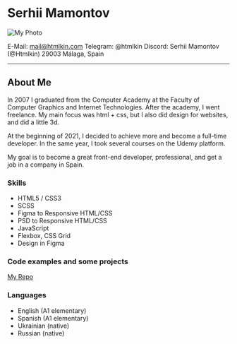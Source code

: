 # Serhii Mamontov

![My Photo](https://media-exp1.licdn.com/dms/image/D4D03AQHsc-n_VNEekA/profile-displayphoto-shrink_800_800/0/1664271210686?e=1675900800&v=beta&t=IoyRI0d1baymejo2G2qPb-pLxdLZV_18-pviCXnKNeA)

E-Mail: <mail@htmlkin.com>
Telegram: @htmlkin
Discord: Serhii Mamontov (@Htmlkin)
29003 Málaga, Spain

---

## About Me

In 2007 I graduated from the Computer Academy at the Faculty of Computer Graphics and Internet Technologies. After the academy, I went freelance.
My main focus was html + css, but I also did design for websites, and did a little 3d.

At the beginning of 2021, I decided to achieve more and become a full-time developer.
In the same year, I took several courses on the Udemy platform.

My goal is to become a great front-end developer, professional, and get a job in a company in Spain.

### Skills

-   HTML5 / CSS3
-   SCSS
-   Figma to Responsive HTML/CSS
-   PSD to Responsive HTML/CSS
-   JavaScript
-   Flexbox, CSS Grid
-   Design in Figma

### Code examples and some projects

[My Repo](https://github.com/Htmlkin?tab=repositories 'Code Examples')

### Languages

-   English (A1 elementary)
-   Spanish (A1 elementary)
-   Ukrainian (native)
-   Russian (native)

